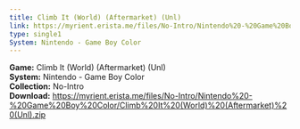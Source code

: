 ```yaml
---
title: Climb It (World) (Aftermarket) (Unl)
link: https://myrient.erista.me/files/No-Intro/Nintendo%20-%20Game%20Boy%20Color/Climb%20It%20(World)%20(Aftermarket)%20(Unl).zip
type: single1
System: Nintendo - Game Boy Color
---
```

<b>Game:</b> Climb It (World) (Aftermarket) (Unl)<br>
<b>System:</b> Nintendo - Game Boy Color<br>
<b>Collection:</b> No-Intro<br>
<b>Download:</b> https://myrient.erista.me/files/No-Intro/Nintendo%20-%20Game%20Boy%20Color/Climb%20It%20(World)%20(Aftermarket)%20(Unl).zip